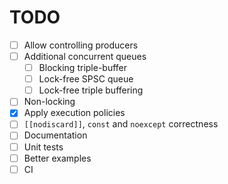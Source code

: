 # TODO 

- [ ] Allow controlling producers
- [ ] Additional concurrent queues
  - [ ] Blocking triple-buffer
  - [ ] Lock-free SPSC queue
  - [ ] Lock-free triple buffering
- [ ] Non-locking 
- [x] Apply execution policies
- [ ] `[[nodiscard]]`, `const` and `noexcept` correctness
- [ ] Documentation
- [ ] Unit tests
- [ ] Better examples
- [ ] CI